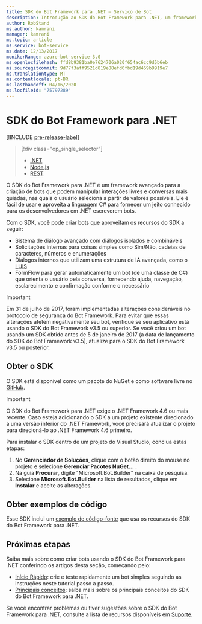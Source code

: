 ```yaml
---
title: SDK do Bot Framework para .NET – Serviço de Bot
description: Introdução ao SDK do Bot Framework para .NET, um framework poderoso e simples para criar bots.
author: RobStand
ms.author: kamrani
manager: kamrani
ms.topic: article
ms.service: bot-service
ms.date: 12/13/2017
monikerRange: azure-bot-service-3.0
ms.openlocfilehash: ffd8b9381ba0e7624706a020f654ac6cc9d5b6eb
ms.sourcegitcommit: 9d77f3aff9521d819e88efd0fbd19d469b9919e7
ms.translationtype: MT
ms.contentlocale: pt-BR
ms.lasthandoff: 04/16/2020
ms.locfileid: "75797289"
---
```

# <a name="bot-framework-sdk-for-net"></a>SDK do Bot Framework para .NET

[!INCLUDE [pre-release-label](../includes/pre-release-label-v3.md)]

> [!div class="op_single_selector"]
> - [.NET](../dotnet/bot-builder-dotnet-overview.md)
> - [Node.js](../nodejs/bot-builder-nodejs-overview.md)
> - [REST](../rest-api/bot-framework-rest-overview.md)

O SDK do Bot Framework para .NET é um framework avançado para a criação de bots que podem manipular interações livres e conversas mais guiadas, nas quais o usuário seleciona a partir de valores possíveis. Ele é fácil de usar e aproveita a linguagem C# para fornecer um jeito conhecido para os desenvolvedores em .NET escreverem bots.

Com o SDK, você pode criar bots que aproveitam os recursos do SDK a seguir: 

- Sistema de diálogo avançado com diálogos isolados e combináveis
- Solicitações internas para coisas simples como Sim/Não, cadeias de caracteres, números e enumerações
- Diálogos internos que utilizam uma estrutura de IA avançada, como o <a href="http://luis.ai" target="_blank">LUIS</a>
- FormFlow para gerar automaticamente um bot (de uma classe de C#) que orienta o usuário pela conversa, fornecendo ajuda, navegação, esclarecimento e confirmação conforme o necessário

> [!IMPORTANT]
> Em 31 de julho de 2017, foram implementadas alterações consideráveis no protocolo de segurança do Bot Framework. Para evitar que essas alterações afetem negativamente seu bot, verifique se seu aplicativo está usando o SDK do Bot Framework v3.5 ou superior. Se você criou um bot usando um SDK obtido antes de 5 de janeiro de 2017 (a data de lançamento do SDK do Bot Framework v3.5), atualize para o SDK do Bot Framework v3.5 ou posterior.

## <a name="get-the-sdk"></a>Obter o SDK

O SDK está disponível como um pacote do NuGet e como software livre no <a href="https://github.com/Microsoft/BotBuilder" target="_blank">GitHub</a>.

> [!IMPORTANT]
> O SDK do Bot Framework para .NET exige o .NET Framework 4.6 ou mais recente. Caso esteja adicionando o SDK a um projeto existente direcionado a uma versão inferior do .NET Framework, você precisará atualizar o projeto para direcioná-lo ao .NET Framework 4.6 primeiro.

Para instalar o SDK dentro de um projeto do Visual Studio, conclua estas etapas:

1. No **Gerenciador de Soluções**, clique com o botão direito do mouse no projeto e selecione **Gerenciar Pacotes NuGet...** .
2. Na guia **Procurar**, digite "Microsoft.Bot.Builder" na caixa de pesquisa.
3. Selecione **Microsoft.Bot.Builder** na lista de resultados, clique em **Instalar** e aceite as alterações.

## <a name="get-code-samples"></a>Obter exemplos de código

Esse SDK inclui um [exemplo de código-fonte](bot-builder-dotnet-samples.md) que usa os recursos do SDK do Bot Framework para .NET.

## <a name="next-steps"></a>Próximas etapas

Saiba mais sobre como criar bots usando o SDK do Bot Framework para .NET conferindo os artigos desta seção, começando pelo:

- [Início Rápido](bot-builder-dotnet-quickstart.md): crie e teste rapidamente um bot simples seguindo as instruções neste tutorial passo a passo.
- [Principais conceitos](bot-builder-dotnet-concepts.md): saiba mais sobre os principais conceitos do SDK do Bot Framework para .NET.

Se você encontrar problemas ou tiver sugestões sobre o SDK do Bot Framework para .NET, consulte a lista de recursos disponíveis em [Suporte](../bot-service-resources-links-help.md). 
